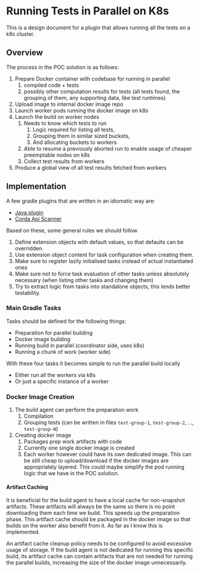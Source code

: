 # Running Tests in Parallel on K8s

This is a design document for a plugin that allows running all the tests on a k8s cluster.

## Overview

The process in the POC solution is as follows:

1. Prepare Docker container with codebase for running in parallel
    1. compiled code + tests
    1. possibly other computation results for tests
    (all tests found, the grouping of them, any supporting data, like test runtimes)
1. Upload image to internal docker image repo
1. Launch worker pods running the docker image on k8s
1. Launch the build on worker nodes
    1. Needs to know which tests to run
        1. Logic required for listing all tests,
        1. Grouping them in similar sized buckets,
        1. And allocating buckets to workers
    1. Able to resume a previously aborted run to enable
    usage of cheaper preemptable nodes on k8s
    1. Collect test results from workers
1. Produce a global view of all test results fetched from workers

## Implementation

A few gradle plugins that are written in an idiomatic way are:
- [Java plugin][java]
- [Corda Api Scanner][apiscan]

[java]: https://github.com/gradle/gradle/blob/master/subprojects/plugins/src/main/java/org/gradle/api/plugins/JavaPlugin.java
[apiscan]: https://github.com/corda/corda-gradle-plugins/tree/master/api-scanner

Based on these, some general rules we should follow

1. Define extension objects with default values, so that defaults can be overridden.
1. Use extension object content for task configuration when creating them.
1. Make sure to register lazily initialised tasks instead of actual instantiated ones
1. Make sure not to force task evaluation of other tasks unless absolutely necessary
(when listing other tasks and changing them)
1. Try to extract logic from tasks into standalone objects, this lends better testability.

### Main Gradle Tasks

Tasks should be defined for the following things:

- Preparation for parallel building
- Docker image building
- Running build in parallel (coordinator side, uses k8s)
- Running a chunk of work (worker side)

With these four tasks it becomes simple to run the parallel build locally
- Either run all the workers via k8s
- Or just a specific instance of a worker

### Docker Image Creation

1. The build agent can perform the preparation work
    1. Compilation
    1. Grouping tests (can be written in files `test-group-1`, `test-group-2`, ..., `test-group-N`)
1. Creating docker image
    1. Packages prep work artifacts with code
    1. Currently one single docker image is created
    1. Each worker however could have its own dedicated image.
    This can be still cheap to upload/download if the docker images are appropriately layered.
    This could maybe simplify the pod running logic that we have in the POC solution.

#### Artifact Caching

It is beneficial for the build agent to have a local cache for non-snapshot artifacts.
These artifacts will always be the same so there is no point downloading them each time we build.
This speeds up the preparation phase.
This artifact cache should be packaged in the docker image so that builds on the worker also benefit from it.
As far as I know this is implemented.

An artifact cache cleanup policy needs to be configured to avoid excessive usage of storage.
If the build agent is not dedicated for running this specific build, its artifact cache
can contain artifacts that are not needed for running the parallel builds, increasing the size
of the docker image unnecessarily.

### 